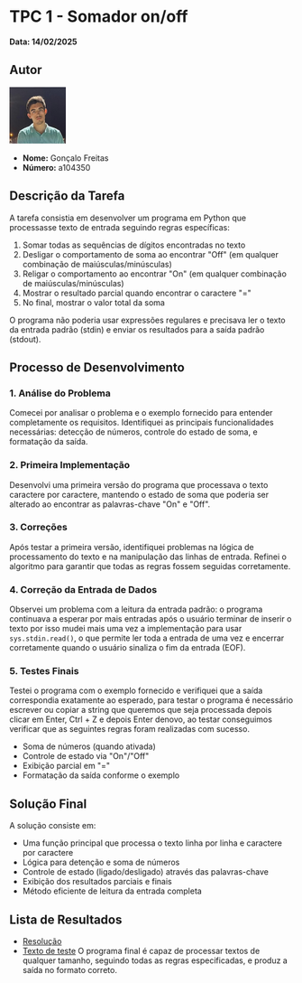# TPC 1 - Somador on/off

**Data: 14/02/2025** <!-- Inserir data aqui -->

## Autor
<img src="../bart.png" alt="bart" width="100" height="100">

- **Nome:** Gonçalo Freitas  
- **Número:** a104350  

## Descrição da Tarefa

A tarefa consistia em desenvolver um programa em Python que processasse texto de entrada seguindo regras específicas:

1. Somar todas as sequências de dígitos encontradas no texto
2. Desligar o comportamento de soma ao encontrar "Off" (em qualquer combinação de maiúsculas/minúsculas)
3. Religar o comportamento ao encontrar "On" (em qualquer combinação de maiúsculas/minúsculas)
4. Mostrar o resultado parcial quando encontrar o caractere "="
5. No final, mostrar o valor total da soma

O programa não poderia usar expressões regulares e precisava ler o texto da entrada padrão (stdin) e enviar os resultados para a saída padrão (stdout).


## Processo de Desenvolvimento

### 1. Análise do Problema
Comecei por analisar o problema e o exemplo fornecido para entender completamente os requisitos. Identifiquei as principais funcionalidades necessárias: detecção de números, controle do estado de soma, e formatação da saída.

### 2. Primeira Implementação
Desenvolvi uma primeira versão do programa que processava o texto caractere por caractere, mantendo o estado de soma que poderia ser alterado ao encontrar as palavras-chave "On" e "Off".

### 3. Correções
Após testar a primeira versão, identifiquei problemas na lógica de processamento do texto e na manipulação das linhas de entrada. Refinei o algoritmo para garantir que todas as regras fossem seguidas corretamente.

### 4. Correção da Entrada de Dados
Observei um problema com a leitura da entrada padrão: o programa continuava a esperar por mais entradas após o usuário terminar de inserir o texto por isso mudei mais uma vez a implementação para usar `sys.stdin.read()`, o que permite ler toda a entrada de uma vez e encerrar corretamente quando o usuário sinaliza o fim da entrada (EOF).

### 5. Testes Finais
Testei o programa com o exemplo fornecido e verifiquei que a saída correspondia exatamente ao esperado, para testar o programa é necessário escrever ou copiar a string que queremos que seja processada depois clicar em Enter, Ctrl + Z e depois Enter denovo, ao testar conseguimos verificar que as seguintes regras foram realizadas com sucesso. 
- Soma de números (quando ativada)
- Controle de estado via "On"/"Off"
- Exibição parcial em "="
- Formatação da saída conforme o exemplo

## Solução Final

A solução consiste em:
- Uma função principal que processa o texto linha por linha e caractere por caractere
- Lógica para detenção e soma de números
- Controle de estado (ligado/desligado) através das palavras-chave 
- Exibição dos resultados parciais e finais
- Método eficiente de leitura da entrada completa

## Lista de Resultados
- [Resolução](tpc1.py)
- [Texto de teste](texto_de_texte.py)
O programa final é capaz de processar textos de qualquer tamanho, seguindo todas as regras especificadas, e produz a saída no formato correto. 



